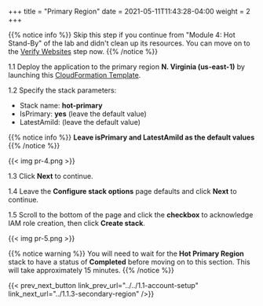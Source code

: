 +++
title = "Primary Region"
date =  2021-05-11T11:43:28-04:00
weight = 2
+++

{{% notice info %}}
Skip this step if you continue from "Module 4: Hot Stand-By" of the lab and didn't clean up its resources. You can move on to the [Verify Websites](/reliability/disaster-recovery/workshop_5/3-verify-websites/) step now.
{{% /notice %}}

1.1 Deploy the application to the primary region **N. Virginia (us-east-1)** by launching this [CloudFormation Template](https://console.aws.amazon.com/cloudformation/home?region=us-east-1#/stacks/create/template?stackName=hot-primary&templateURL=https://resilience-worksop.s3.ap-southeast-2.amazonaws.com/HotStandbyUpgrade.yaml).

1.2  Specify the stack parameters:
* Stack name: **hot-primary**
* IsPrimary: **yes** (leave the default value)
* LatestAmiId: (leave the default value)

{{% notice info %}}
**Leave isPrimary and LatestAmiId as the default values**
{{% /notice %}}

{{< img pr-4.png >}}

1.3 Click **Next** to continue.

1.4 Leave the **Configure stack options** page defaults and click **Next** to continue.

1.5 Scroll to the bottom of the page and click the **checkbox** to acknowledge IAM role creation, then click **Create stack**.

{{< img pr-5.png >}}

{{% notice warning %}}
You will need to wait for the **Hot Primary Region** stack to have a status of **Completed** before moving on to this section. This will take approximately 15 minutes.
{{% /notice %}}

{{< prev_next_button link_prev_url="../../1.1-account-setup" link_next_url="../1.1.3-secondary-region" />}}